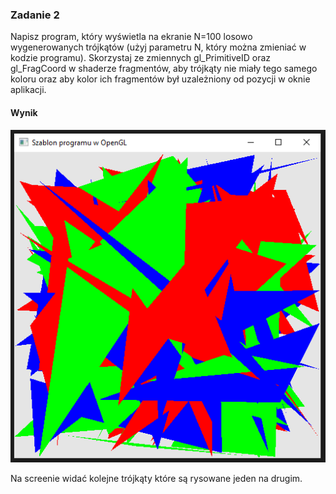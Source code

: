 ### Zadanie 2

Napisz program, który wyświetla na ekranie N=100 losowo wygenerowanych trójkątów (użyj parametru N, który można zmieniać w kodzie programu). Skorzystaj ze zmiennych gl_PrimitiveID oraz gl_FragCoord w shaderze fragmentów, aby trójkąty nie miały tego samego koloru oraz aby kolor ich fragmentów był uzależniony od pozycji w oknie aplikacji.

#### Wynik

![Screen1](Screen1.png)

Na screenie widać kolejne trójkąty które są rysowane jeden na drugim.